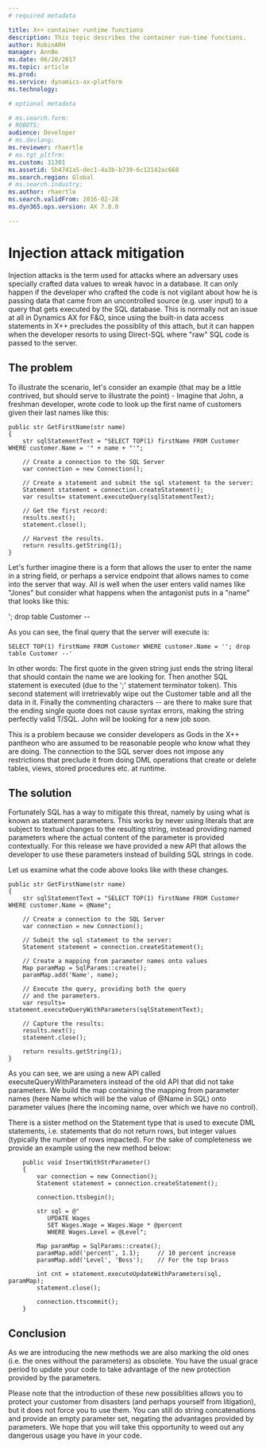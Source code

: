 ```yaml
---
# required metadata

title: X++ container runtime functions
description: This topic describes the container run-time functions.
author: RobinARH
manager: AnnBe
ms.date: 06/20/2017
ms.topic: article
ms.prod: 
ms.service: dynamics-ax-platform
ms.technology: 

# optional metadata

# ms.search.form: 
# ROBOTS: 
audience: Developer
# ms.devlang: 
ms.reviewer: rhaertle
# ms.tgt_pltfrm: 
ms.custom: 31301
ms.assetid: 5b4741a5-dec1-4a3b-b739-6c12142ac668
ms.search.region: Global
# ms.search.industry: 
ms.author: rhaertle
ms.search.validFrom: 2016-02-28
ms.dyn365.ops.version: AX 7.0.0

---
```


# Injection attack mitigation
Injection attacks is the term used for attacks where an adversary uses specially crafted data values to wreak havoc in a database. It can only happen if the developer who crafted the code is not vigilant about how he is passing data that came from an uncontrolled source (e.g. user input) to a query that gets executed by the SQL database. This is normally not an issue at all in Dynamics AX for F&O, since using the built-in data access statements in X++ precludes the possiblity of this attach, but it can happen when the developer resorts to using Direct-SQL where "raw" SQL code is passed to the server.

## The problem
To illustrate the scenario, let's consider an example (that may be a little contrived, but should serve to illustrate the point) - Imagine that John, a freshman developer, wrote code to look up the first name of customers given their last names like this:

```X++
public str GetFirstName(str name)
{
    str sqlStatementText = "SELECT TOP(1) firstName FROM Customer WHERE customer.Name = '" + name + "'";

    // Create a connection to the SQL Server
    var connection = new Connection();

    // Create a statement and submit the sql statement to the server:
    Statement statement = connection.createStatement();
    var results= statement.executeQuery(sqlStatementText);

    // Get the first record:
    results.next();
    statement.close();

    // Harvest the results.
    return results.getString(1);
}
```

Let's further imagine there is a form that allows the user to enter the name in a string field, or perhaps a service endpoint that allows names to come into the server that way. All is well when the user enters valid names like "Jones" but consider what happens when the antagonist puts in a "name" that looks like this:

'; drop table Customer --

As you can see, the final query that the server will execute is:

```X++
SELECT TOP(1) firstName FROM Customer WHERE customer.Name = ''; drop table Customer --'
```

In other words: The first quote in the given string just ends the string literal that should contain the name we are looking for. Then another SQL statement is executed (due to the ';' statement terminator token). This second statement will irretrievably wipe out the Customer table and all the data in it. Finally the commenting characters -- are there to make sure that the ending single quote does not cause syntax errors, making the string perfectly valid T/SQL. John will be looking for a new job soon.

This is a problem because we consider developers as Gods in the X++ pantheon who are assumed to be reasonable people who know what they are doing. The connection to the SQL server does not impose any restrictions that preclude it from doing DML operations that create or delete tables, views, stored procedures etc. at runtime.

## The solution
Fortunately SQL has a way to mitigate this threat, namely by using what is known as statement parameters. This works by never using literals that are subject to textual changes to the resulting string, instead providing named parameters where the actual content of the parameter is provided contextually. For this release we have provided a new API that allows the developer to use these parameters instead of building SQL strings in code.

Let us examine what the code above looks like with these changes.

```X++
public str GetFirstName(str name)
{
    str sqlStatementText = "SELECT TOP(1) firstName FROM Customer WHERE customer.Name = @Name";

    // Create a connection to the SQL Server
    var connection = new Connection();

    // Submit the sql statement to the server:
    Statement statement = connection.createStatement();

    // Create a mapping from parameter names onto values
    Map paramMap = SqlParams::create();
    paramMap.add('Name', name);

    // Execute the query, providing both the query
    // and the parameters.
    var results= statement.executeQueryWithParameters(sqlStatementText);

    // Capture the results:
    results.next();
    statement.close();

    return results.getString(1);
}
```

As you can see, we are using a new API called executeQueryWithParameters instead of the old API that did not take parameters. We build the map containing the mapping from parameter names (here Name which will be the value of @Name in SQL) onto parameter values (here the incoming name, over which we have no control).

There is a sister method on the Statement type that is used to execute DML statements, i.e. statements that do not return rows, but integer values (typically the number of rows impacted). For the sake of completeness we provide an example using the new method below:

```X++
    public void InsertWithStrParameter()
    {
        var connection = new Connection();
        Statement statement = connection.createStatement();

        connection.ttsbegin();

        str sql = @"
           UPDATE Wages
           SET Wages.Wage = Wages.Wage * @percent
           WHERE Wages.Level = @Level";

        Map paramMap = SqlParams::create();
        paramMap.add('percent', 1.1);     // 10 percent increase
        paramMap.add('Level', 'Boss');    // For the top brass

        int cnt = statement.executeUpdateWithParameters(sql, paramMap);
        statement.close();

        connection.ttscommit();
    }
```
## Conclusion
As we are introducing the new methods we are also marking the old ones (i.e. the ones without the parameters) as obsolete. You have the usual grace period to update your code to take advantage of the new protection provided by the parameters.

Please note that the introduction of these new possiblities allows you to protect your customer from disasters (and perhaps yourself from litigation), but it does not force you to use them. You can still do string concatenations and provide an empty parameter set, negating the advantages provided by parameters. We hope that you will take this opportunity to weed out any dangerous usage you have in your code.
